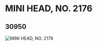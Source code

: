 # MINI HEAD, NO. 2176
## 30950
![MINI HEAD, NO. 2176](https://lc-www-live-s.legocdn.com/media/bricks/5/2/6178239.jpg)